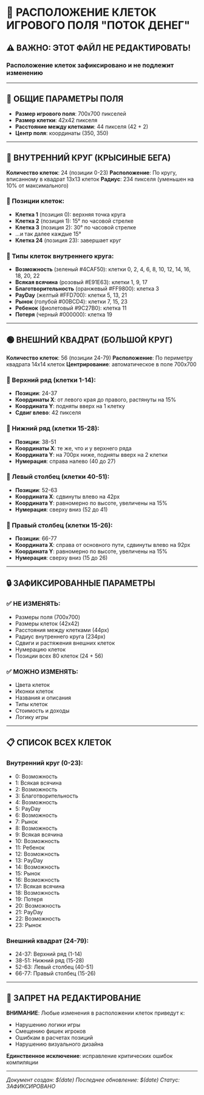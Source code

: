 # 🎯 РАСПОЛОЖЕНИЕ КЛЕТОК ИГРОВОГО ПОЛЯ "ПОТОК ДЕНЕГ"

## ⚠️ ВАЖНО: ЭТОТ ФАЙЛ НЕ РЕДАКТИРОВАТЬ!
### Расположение клеток зафиксировано и не подлежит изменению

---

## 📐 ОБЩИЕ ПАРАМЕТРЫ ПОЛЯ

- **Размер игрового поля**: 700x700 пикселей
- **Размер клетки**: 42x42 пикселя
- **Расстояние между клетками**: 44 пикселя (42 + 2)
- **Центр поля**: координаты (350, 350)

---

## 🔵 ВНУТРЕННИЙ КРУГ (КРЫСИНЫЕ БЕГА)

**Количество клеток**: 24 (позиции 0-23)
**Расположение**: По кругу, вписанному в квадрат 13x13 клеток
**Радиус**: 234 пикселя (уменьшен на 10% от максимального)

### 📍 Позиции клеток:
- **Клетка 1** (позиция 0): верхняя точка круга
- **Клетка 2** (позиция 1): 15° по часовой стрелке
- **Клетка 3** (позиция 2): 30° по часовой стрелке
- ...и так далее каждые 15°
- **Клетка 24** (позиция 23): завершает круг

### 🎨 Типы клеток внутреннего круга:
- **Возможность** (зеленый #4CAF50): клетки 0, 2, 4, 6, 8, 10, 12, 14, 16, 18, 20, 22
- **Всякая всячина** (розовый #E91E63): клетки 1, 9, 17
- **Благотворительность** (оранжевый #FF9800): клетка 3
- **PayDay** (желтый #FFD700): клетки 5, 13, 21
- **Рынок** (голубой #00BCD4): клетки 7, 15, 23
- **Ребенок** (фиолетовый #9C27B0): клетка 11
- **Потеря** (черный #000000): клетка 19

---

## 🟢 ВНЕШНИЙ КВАДРАТ (БОЛЬШОЙ КРУГ)

**Количество клеток**: 56 (позиции 24-79)
**Расположение**: По периметру квадрата 14x14 клеток
**Центрирование**: автоматическое в поле 700x700

### 📍 Верхний ряд (клетки 1-14):
- **Позиции**: 24-37
- **Координаты X**: от левого края до правого, растянуты на 15%
- **Координата Y**: подняты вверх на 1 клетку
- **Сдвиг влево**: 42 пикселя

### 📍 Нижний ряд (клетки 15-28):
- **Позиции**: 38-51
- **Координаты X**: те же, что и у верхнего ряда
- **Координата Y**: на 700px ниже, подняты вверх на 2 клетки
- **Нумерация**: справа налево (40 до 27)

### 📍 Левый столбец (клетки 40-51):
- **Позиции**: 52-63
- **Координата X**: сдвинуты влево на 42px
- **Координата Y**: равномерно по высоте, увеличены на 15%
- **Нумерация**: сверху вниз (52 до 41)

### 📍 Правый столбец (клетки 15-26):
- **Позиции**: 66-77
- **Координата X**: справа от основного пути, сдвинуты влево на 92px
- **Координата Y**: равномерно по высоте, увеличены на 15%
- **Нумерация**: сверху вниз (15 до 26)

---

## 🔒 ЗАФИКСИРОВАННЫЕ ПАРАМЕТРЫ

### ✅ НЕ ИЗМЕНЯТЬ:
- Размеры поля (700x700)
- Размеры клеток (42x42)
- Расстояния между клетками (44px)
- Радиус внутреннего круга (234px)
- Сдвиги и растяжения внешних клеток
- Нумерацию клеток
- Позиции всех 80 клеток (24 + 56)

### ✅ МОЖНО ИЗМЕНЯТЬ:
- Цвета клеток
- Иконки клеток
- Названия и описания
- Типы клеток
- Стоимость и доходы
- Логику игры

---

## 📋 СПИСОК ВСЕХ КЛЕТОК

### Внутренний круг (0-23):
- 0: Возможность
- 1: Всякая всячина
- 2: Возможность
- 3: Благотворительность
- 4: Возможность
- 5: PayDay
- 6: Возможность
- 7: Рынок
- 8: Возможность
- 9: Всякая всячина
- 10: Возможность
- 11: Ребенок
- 12: Возможность
- 13: PayDay
- 14: Возможность
- 15: Рынок
- 16: Возможность
- 17: Всякая всячина
- 18: Возможность
- 19: Потеря
- 20: Возможность
- 21: PayDay
- 22: Возможность
- 23: Рынок

### Внешний квадрат (24-79):
- 24-37: Верхний ряд (1-14)
- 38-51: Нижний ряд (15-28)
- 52-63: Левый столбец (40-51)
- 66-77: Правый столбец (15-26)

---

## 🚫 ЗАПРЕТ НА РЕДАКТИРОВАНИЕ

**ВНИМАНИЕ**: Любые изменения в расположении клеток приведут к:
- Нарушению логики игры
- Смещению фишек игроков
- Ошибкам в расчетах позиций
- Нарушению визуального дизайна

**Единственное исключение**: исправление критических ошибок компиляции

---

*Документ создан: $(date)*
*Последнее обновление: $(date)*
*Статус: ЗАФИКСИРОВАНО*

